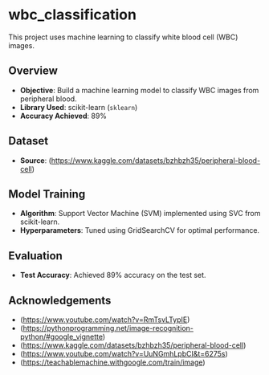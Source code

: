 # wbc_classification
This project uses machine learning to classify white blood cell (WBC) images.

## Overview

- **Objective**: Build a machine learning model to classify WBC images from peripheral blood.
- **Library Used**: scikit-learn (`sklearn`)
- **Accuracy Achieved**: 89%

## Dataset

- **Source**: (https://www.kaggle.com/datasets/bzhbzh35/peripheral-blood-cell)

## Model Training

- **Algorithm**: Support Vector Machine (SVM) implemented using SVC from scikit-learn.
- **Hyperparameters**: Tuned using GridSearchCV for optimal performance.

## Evaluation

- **Test Accuracy**: Achieved 89% accuracy on the test set.

## Acknowledgements

- (https://www.youtube.com/watch?v=RmTsvLTypIE)
- (https://pythonprogramming.net/image-recognition-python/#google_vignette)
- (https://www.kaggle.com/datasets/bzhbzh35/peripheral-blood-cell)
- (https://www.youtube.com/watch?v=UuNGmhLpbCI&t=6275s)
- (https://teachablemachine.withgoogle.com/train/image)
